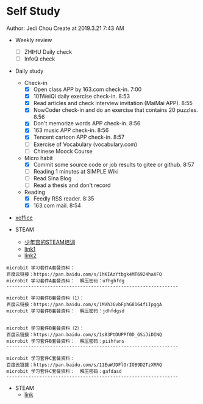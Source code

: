 # Self Study

Author: Jedi Chou
Create at 2019.3.21 7:43 AM

* Weekly review
  -[ ] ZHIHU Daily check
  -[ ] InfoQ check

* Daily study
  * Check-in
    -[x] Open class APP by 163.com check-in. 7:00
    -[x] 101WeiQi daily exercise check-in. 8:53
    -[x] Read articles and check interview invitation (MaiMai APP). 8:55
    -[x] NowCoder check-in and do an exercise that contains 20 puzzles. 8.56
    -[x] Don't memorize words APP check-in. 8:56
    -[x] 163 music APP check-in. 8:56
    -[x] Tencent cartoon APP check-in. 8:57
    -[ ] Exercise of Vocabulary (vocabulary.com)
    -[ ] Chinese Moock Course

  * Micro habit
    -[x] Commit some source code or job results to gitee or github. 8:57
    -[ ] Reading 1 minutes at SIMPLE Wiki
    -[ ] Read Sina Blog
    -[ ] Read a thesis and don't record

  * Reading
    -[x] Feedly RSS reader. 8:35
    -[x] 163.com mail. 8:54

* [xoffice](https://www.oschina.net/p/xoffice)

* STEAM
  * [少年宫的STEAM培训](https://mp.weixin.qq.com/s/T0D18kFRG71mjPiuuWGS5Q)
  * [link1](http://m.it61.cn/coding-age/?=SS-TCTMNUOMI&shaoerbiancheng-20&report_data=plan_id-94679136-unit_id-3568312483-idea_id-25755060932-winfo_id-111795237169-user_id-22736966-search_id-11254850870304787887)
  * [link2](https://www.infoq.cn/article/iFwroeKcd-JllGZujd3z)

```text
microbit 学习套件A套餐资料：
百度云链接：https://pan.baidu.com/s/1hKIAzYtbgk4MT6924haXFQ
microbit 学习套件A套餐资料：  解压密码：ufhghfdg
---------------------------------------------------------------

microbit 学习套件B套餐资料（1）：
百度云链接：https://pan.baidu.com/s/1MVh36vbFphG8164fiIpggA
microbit 学习套件B套餐资料：  解压密码：jdhfdgsd


microbit 学习套件B套餐资料（2）：
百度云链接：https://pan.baidu.com/s/1s83PtDUPPf0D_GSiJiDINQ
microbit 学习套件B套餐资料：  解压密码：piihfans
---------------------------------------------------------------

microbit 学习套件C套餐资料：
百度云链接：https://pan.baidu.com/s/11EuWJDFlOrIOB9D2TzXRRQ
microbit 学习套件C套餐资料：  解压密码：gafdasd
---------------------------------------------------------------
```

* STEAM
  * [link](https://www.pingwest.com/a/185242)

